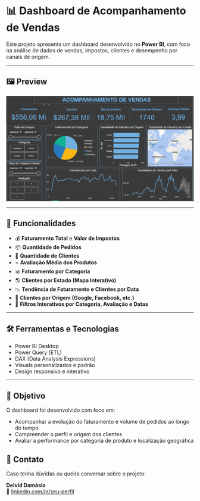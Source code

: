 
# 📊 Dashboard de Acompanhamento de Vendas

Este projeto apresenta um dashboard desenvolvido no **Power BI**, com foco na análise de dados de vendas, impostos, clientes e desempenho por canais de origem.

---

## 🖼️ Preview

![Acompanhamento-vendas](Imagens/dashboard.png)

---

## 📌 Funcionalidades

- 💰 **Faturamento Total** e **Valor de Impostos**
- 📦 **Quantidade de Pedidos**
- 👥 **Quantidade de Clientes**
- ⭐ **Avaliação Média dos Produtos**
- 📊 **Faturamento por Categoria**
- 🌎 **Clientes por Estado (Mapa Interativo)**
- 📉 **Tendência de Faturamento e Clientes por Data**
- 📣 **Clientes por Origem (Google, Facebook, etc.)**
- 🎯 **Filtros Interativos por Categoria, Avaliação e Datas**

---

## 🛠️ Ferramentas e Tecnologias

- Power BI Desktop
- Power Query (ETL)
- DAX (Data Analysis Expressions)
- Visuals personalizados e padrão
- Design responsivo e interativo

---

## 🎯 Objetivo

O dashboard foi desenvolvido com foco em:

- Acompanhar a evolução do faturamento e volume de pedidos ao longo do tempo
- Compreender o perfil e origem dos clientes
- Avaliar a performance por categoria de produto e localização geográfica

## 📧 Contato

Caso tenha dúvidas ou queira conversar sobre o projeto:

**Deivid Damásio**  
  🔗 [linkedin.com/in/seu-perfil](https://www.linkedin.com/in/deivid-dam%C3%A1sio-26691b142/)
